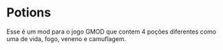 # Potions
Esse é um mod para o jogo GMOD que contem 4 poções diferentes como uma de vida, fogo, veneno e camuflagem.
